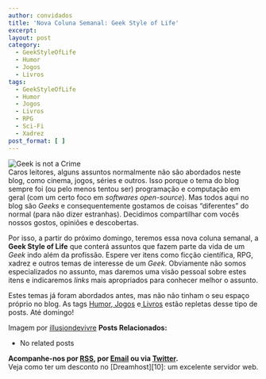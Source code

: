 ```yaml
---
author: convidados
title: 'Nova Coluna Semanal: Geek Style of Life'
excerpt:
layout: post
category:
  - GeekStyleOfLife
  - Humor
  - Jogos
  - Livros
tags:
  - GeekStyleOfLife
  - Humor
  - Jogos
  - Livros
  - RPG
  - Sci-Fi
  - Xadrez
post_format: [ ]
---
```

![Geek is not a Crime][1]  
Caros leitores, alguns assuntos normalmente não são abordados neste blog, como cinema, jogos, séries e outros. Isso porque o tema do blog sempre foi (ou pelo menos tentou ser) programação e computação em geral (com um certo foco em *softwares open-source*). Mas todos aqui no blog são *Geeks* e consequentemente gostamos de coisas “diferentes” do normal (para não dizer estranhas). Decidimos compartilhar com vocês nossos gostos, opiniões e descobertas.

Por isso, a partir do próximo domingo, teremos essa nova coluna semanal, a **Geek Style of Life** que conterá assuntos que fazem parte da vida de um *Geek* indo além da profissão. Espere ver itens como ficção científica, RPG, xadrez e outros temas de interesse de um *Geek*. Obviamente não somos especializados no assunto, mas daremos uma visão pessoal sobre estes itens e indicaremos *links* mais apropriados para conhecer melhor o assunto.

Estes temas já foram abordados antes, mas não não tinham o seu espaço próprio no blog. As tags [Humor][2],[ Jogos][3] e[ Livros][4] estão repletas desse tipo de posts. Até domingo!

Imagem por [illusiondevivre][5] 
**Posts Relacionados:** 
*   No related posts









**Acompanhe-nos por [ RSS][7], por [Email][8] ou via [Twitter][9].**  
Veja como ter um desconto no [Dreamhost][10]: um excelente servidor web.

 [1]: http://vidageek.net/wp-content/uploads/2008/07/geek-is-not-a-crime1.jpg
 [2]: http://vidageek.net/tags/humor/ "Humor"
 [3]: http://vidageek.net/tags/jogos/ "Jogos"
 [4]: http://vidageek.net/tags/livros/ "Livros"
 [5]: http://flickr.com/photos/illusiondevivre/2491531471/ "illusiondevivre"
 [6]: https://twitter.com/share
 [7]: http://feeds.feedburner.com/VidaGeek
 [8]: http://feedburner.google.com/fb/a/mailverify?uri=VidaGeek&loc=pt_BR
 [9]: http://twitter.com/blogvidageek

